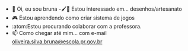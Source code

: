 - 👋 Oi, eu sou bruna
-:paintbrush::art: Estou interessado em... desenhos/artesanato
- :video_game: Estou aprendendo como criar sistema de jogos
- :atom:Estou procurando colaborar com a professora.
- 📫 Como chegar até mim...
com e-mail oliveira.silva.bruna@escola.pr.gov.br
